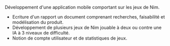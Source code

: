 Développement d'une application mobile comportant sur les jeux de Nim.

- Ecriture d'un rapport un document comprenant recherches, faisabilité et modélisation du produit.
- Développement de plusieurs jeux de Nim jouable à deux ou contre une IA à 3 niveaux de difficulté.
- Notion de compte utilisateur et de statistiques de jeux.
